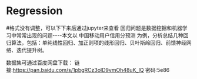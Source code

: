 # Regression
#格式没有调整，可以下下来后通过jupyter来查看
回归问题是数据挖掘和机器学习中常常出现的问题----本文以 中国移动用户信用分预测 为例，分析总结几种回归算法，包括：单纯线性回归、加正则项的线形回归、贝叶斯岭回归、前馈神经网络、迭代提升树。


数据集可通过百度网盘下载：
链接:https://pan.baidu.com/s/1pbgRCz3olD9vmOh48uK_lQ  密码:5e86
